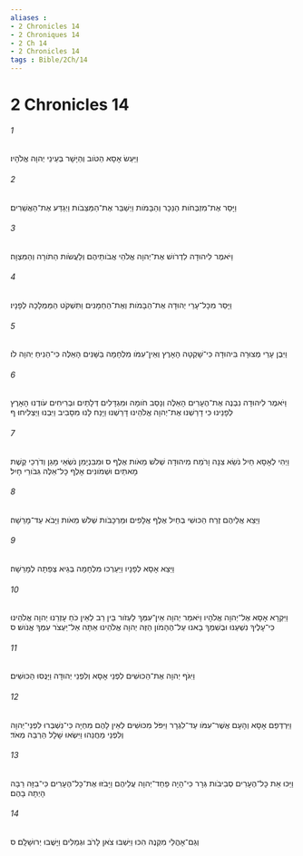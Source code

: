 ```yaml
---
aliases : 
- 2 Chronicles 14
- 2 Chroniques 14
- 2 Ch 14
- 2 Chronicles 14
tags : Bible/2Ch/14
---
```


# 2 Chronicles 14

###### 1
וַיַּעַשׂ אָסָא הַטֹּוב וְהַיָּשָׁר בְּעֵינֵי יְהוָה אֱלֹהָיו׃
###### 2
וַיָּסַר אֶת־מִזְבְּחֹות הַנֵּכָר וְהַבָּמֹות וַיְשַׁבֵּר אֶת־הַמַּצֵּבֹות וַיְגַדַּע אֶת־הָאֲשֵׁרִים׃
###### 3
וַיֹּאמֶר לִיהוּדָה לִדְרֹושׁ אֶת־יְהוָה אֱלֹהֵי אֲבֹותֵיהֶם וְלַעֲשֹׂות הַתֹּורָה וְהַמִּצְוָה׃
###### 4
וַיָּסַר מִכָּל־עָרֵי יְהוּדָה אֶת־הַבָּמֹות וְאֶת־הַחַמָּנִים וַתִּשְׁקֹט הַמַּמְלָכָה לְפָנָיו׃
###### 5
וַיִּבֶן עָרֵי מְצוּרָה בִּיהוּדָה כִּי־שָׁקְטָה הָאָרֶץ וְאֵין־עִמֹּו מִלְחָמָה בַּשָּׁנִים הָאֵלֶּה כִּי־הֵנִיחַ יְהוָה לֹו׃
###### 6
וַיֹּאמֶר לִיהוּדָה נִבְנֶה אֶת־הֶעָרִים הָאֵלֶּה וְנָסֵב חֹומָה וּמִגְדָּלִים דְּלָתַיִם וּבְרִיחִים עֹודֶנּוּ הָאָרֶץ לְפָנֵינוּ כִּי דָרַשְׁנוּ אֶת־יְהוָה אֱלֹהֵינוּ דָּרַשְׁנוּ וַיָּנַח לָנוּ מִסָּבִיב וַיִּבְנוּ וַיַּצְלִיחוּ׃ ף
###### 7
וַיְהִי לְאָסָא חַיִל נֹשֵׂא צִנָּה וָרֹמַח מִיהוּדָה שְׁלֹשׁ מֵאֹות אֶלֶף ס וּמִבִּנְיָמִן נֹשְׂאֵי מָגֵן וְדֹרְכֵי קֶשֶׁת מָאתַיִם וּשְׁמֹונִים אָלֶף כָּל־אֵלֶּה גִּבֹּורֵי חָיִל׃
###### 8
וַיֵּצֵא אֲלֵיהֶם זֶרַח הַכּוּשִׁי בְּחַיִל אֶלֶף אֲלָפִים וּמַרְכָּבֹות שְׁלֹשׁ מֵאֹות וַיָּבֹא עַד־מָרֵשָׁה׃
###### 9
וַיֵּצֵא אָסָא לְפָנָיו וַיַּעַרְכוּ מִלְחָמָה בְּגֵיא צְפַתָה לְמָרֵשָׁה׃
###### 10
וַיִּקְרָא אָסָא אֶל־יְהוָה אֱלֹהָיו וַיֹּאמַר יְהוָה אֵין־עִמְּךָ לַעְזֹור בֵּין רַב לְאֵין כֹּחַ עָזְרֵנוּ יְהוָה אֱלֹהֵינוּ כִּי־עָלֶיךָ נִשְׁעַנּוּ וּבְשִׁמְךָ בָאנוּ עַל־הֶהָמֹון הַזֶּה יְהוָה אֱלֹהֵינוּ אַתָּה אַל־יַעְצֹר עִמְּךָ אֱנֹושׁ׃ ס
###### 11
וַיִּגֹּף יְהוָה אֶת־הַכּוּשִׁים לִפְנֵי אָסָא וְלִפְנֵי יְהוּדָה וַיָּנֻסוּ הַכּוּשִׁים׃
###### 12
וַיִּרְדְּפֵם אָסָא וְהָעָם אֲשֶׁר־עִמֹּו עַד־לִגְרָר וַיִּפֹּל מִכּוּשִׁים לְאֵין לָהֶם מִחְיָה כִּי־נִשְׁבְּרוּ לִפְנֵי־יְהוָה וְלִפְנֵי מַחֲנֵהוּ וַיִּשְׂאוּ שָׁלָל הַרְבֵּה מְאֹד׃
###### 13
וַיַּכּוּ אֵת כָּל־הֶעָרִים סְבִיבֹות גְּרָר כִּי־הָיָה פַחַד־יְהוָה עֲלֵיהֶם וַיָּבֹזּוּ אֶת־כָּל־הֶעָרִים כִּי־בִזָּה רַבָּה הָיְתָה בָהֶם׃
###### 14
וְגַם־אָהֳלֵי מִקְנֶה הִכּוּ וַיִּשְׁבּוּ צֹאן לָרֹב וּגְמַלִּים וַיָּשֻׁבוּ יְרוּשָׁלִָם׃ ס
